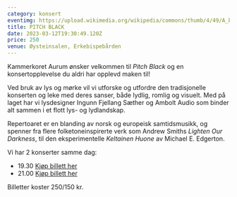 ```yaml
---
category: konsert
eventimg: https://upload.wikimedia.org/wikipedia/commons/thumb/4/49/A_black_image.jpg/640px-A_black_image.jpg
title: PITCH BLACK
date: 2023-03-12T19:30:49.120Z
price: 250
venue: Øysteinsalen, Erkebispebården
---
```

Kammerkoret Aurum ønsker velkommen til *Pitch Black* og en konsertopplevelse du aldri har opplevd maken til!

Ved bruk av lys og mørke vil vi utforske og utfordre den tradisjonelle konserten og leke med deres sanser, både lydlig, romlig og visuelt.
Med på laget har vi lysdesigner Ingunn Fjellang Sæther og Ambolt Audio som binder alt sammen i et flott lys- og lydlandskap.

Repertoaret er en blanding av norsk og europeisk samtidsmusikk, og spenner fra flere folketoneinspirerte verk som Andrew Smiths *Lighten Our Darkness*, til den eksperimentelle *Keltainen Huone* av Michael E. Edgerton.

Vi har 2 konserter samme dag:

* 19.30 [Kjøp billett her](https://kammerkoretaurum.hoopla.no/sales/event/pitchblack1930)
* 21.00 [Kjøp billett her](https://kammerkoretaurum.hoopla.no/sales/event/pitchblack21)

Billetter koster 250/150 kr.



